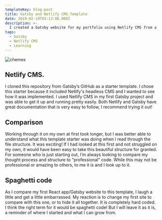 ```yaml
---
templateKey: blog-post
title: Gatsby and Netlify CMS Template
date: 2019-02-19T03:13:00.000Z
description: >-
  I created a Gatsby website for my portfolio using Netlify CMS from a default Gatsby starter template.
tags:
  - Gatsby
  - Netlify CMS
  - Learning
---
```

![chemex](/img/dustin-lee-19667-unsplash.jpg)

## Netlify CMS.

 I cloned this repository from Gatsby’s GitHub as a starter template. I chose this starter because it included Netlify's headless CMS and I wanted to see how it was implemented. I used Netlify CMS in my first Gatsby project and was able to get it up and running pretty easily. Both Netlify and Gatsby have great documentation that is very easy to follow, I recommend trying it out!

## Comparison

Working through it on my own at first took longer, but I was better able to understand what this template starter was doing when I read through the file structure. It was exciting! If I had looked at this first and not struggled on my own, it would have been easy to take this beautiful structure for granted. For someone who is just starting out, I’m always looking to compare my thought process and structure to “professional” code. While this may not be professional or amazing to others, to me it is and I look up to it. 

## Spaghetti code

As I compare my first React app/Gatsby website to this template, I laugh a little and get a little embarrassed. My reaction is to change my first site to compare with this one, or to hide it all together. It is completely hard coded. I think the right term for it would be spaghetti code! But I will leave it as it is, a reminder of where I started and what I can grow from.
